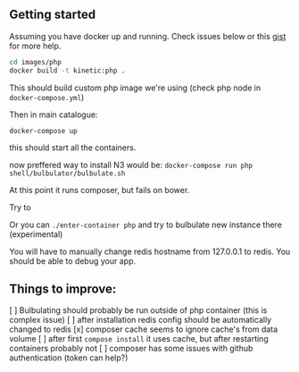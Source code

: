 ## Getting started

Assuming you have docker up and running. Check issues below or this
[gist](https://gist.github.com/pawlik/8d0d2e42475a0ff7a6ad) for more help.

```bash
cd images/php
docker build -t kinetic:php .
```
This should build custom php image we're using (check php node in `docker-compose.yml`)

Then in main catalogue:
```
docker-compose up
```
this should start all the containers.

now preffered way to install N3 would be:
`docker-compose run php shell/bulbulator/bulbulate.sh`

At this point it runs composer, but fails on bower.

Try to

Or you can `./enter-container php` and try to bulbulate new instance there (experimental)

You will have to manually change redis hostname from 127.0.0.1 to redis.
You should be able to debug your app.

## Things to improve:
[ ] Bulbulating should probably be run outside of php container (this is complex issue)
[ ] after installation redis config should be automatically changed to redis
[x] composer cache seems to ignore cache's from data volume
[ ] after first `compose install` it uses cache, but after restarting containers probably not
[ ] composer has some issues with github authentication (token can help?)
